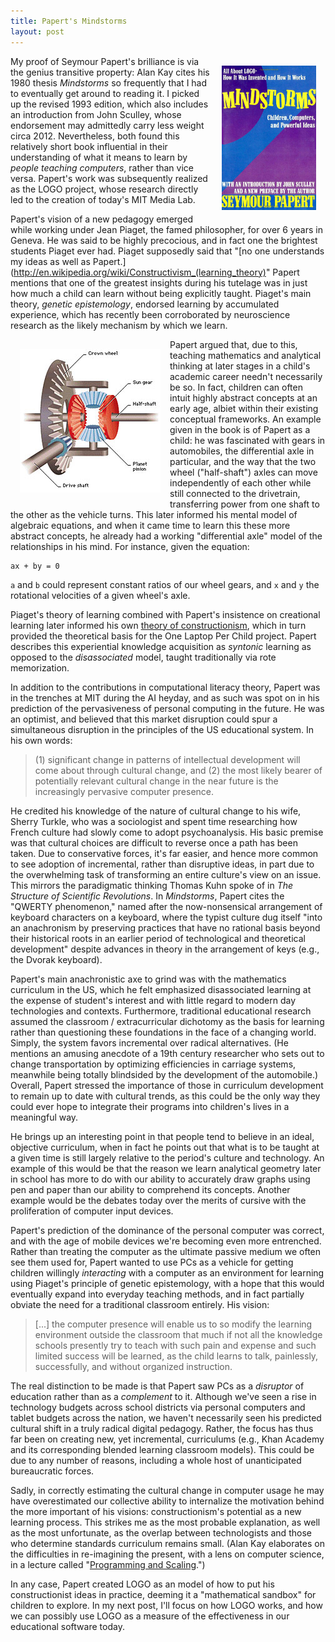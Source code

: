 ```yaml
---
title: Papert's Mindstorms
layout: post
---
```


<img src="/images/mindstorms.jpg" style="height: auto; width: 30%; margin: 15px; float: right;">

My proof of Seymour Papert's brilliance is via the genius transitive property: Alan Kay cites his 1980 thesis *Mindstorms* so frequently that I had to eventually get around to reading it. I picked up the revised 1993 edition, which also includes an introduction from John Sculley, whose endorsement may admittedly carry less weight circa 2012. Nevertheless, both found this relatively short book influential in their understanding of what it means to learn by *people teaching computers*, rather than vice versa. Papert's work was subsequently realized as the LOGO project, whose research directly led to the creation of today's MIT Media Lab.

Papert's vision of a new pedagogy emerged while working under Jean Piaget, the famed philosopher, for over 6 years in Geneva. He was said to be highly precocious, and in fact one the brightest students Piaget ever had. Piaget supposedly said that "[no one understands my ideas as well as Papert.](http://en.wikipedia.org/wiki/Constructivism_(learning_theory)" Papert mentions that one of the greatest insights during his tutelage was in just how much a child can learn without being explicitly taught. Piaget's main theory, *genetic epistemology*, endorsed learning by accumulated experience, which has recently been corroborated by neuroscience research as the likely mechanism by which we learn. 

<img src="/images/differential.jpg" style="height: auto; margin: 15px; float: left;">

Papert argued that, due to this, teaching mathematics and analytical thinking at later stages in a child's academic career needn't necessarily be so. In fact, children can often intuit highly abstract concepts at an early age, albiet within their existing conceptual frameworks. An example given in the book is of Papert as a child: he was fascinated with gears in automobiles, the differential axle in particular, and the way that the two wheel ("half-shaft") axles can move independently of each other while still connected to the drivetrain, transferring power from one shaft to the other as the vehicle turns. This later informed his mental model of algebraic equations, and when it came time to learn this these more abstract concepts, he already had a working "differential axle" model of the relationships in his mind. For instance, given the equation:

	ax + by = 0

`a`  and `b` could represent constant ratios of our wheel gears, and `x` and `y` the rotational velocities of a given wheel's axle.

Piaget's theory of learning combined with Papert's insistence on creational learning later informed his own [theory  of constructionism](http://wiki.laptop.org/go/Constructionism), which in turn provided the theoretical basis for the One Laptop Per Child project. Papert describes this experiential knowledge acquisition as *syntonic* learning as opposed to the *disassociated* model, taught traditionally via rote memorization. 

In addition to the contributions in computational literacy theory, Papert was in the trenches at MIT during the AI heyday, and as such was spot on in his prediction of the pervasiveness of personal computing in the future. He was an optimist, and believed that this market disruption could spur a simultaneous disruption in the principles of the US educational system. In his own words:

> (1) significant change in patterns of intellectual development will come about through cultural change, and (2) the most likely bearer of potentially relevant cultural change in the near future is the increasingly pervasive computer presence.

He credited his knowledge of the nature of cultural change to his wife, Sherry Turkle, who was a sociologist and spent time researching how French culture had slowly come to adopt psychoanalysis. His basic premise was that cultural choices are difficult to reverse once a path has been taken. Due to conservative forces, it's far easier, and hence more common to see adoption of incremental, rather than disruptive ideas, in part due to the overwhelming task of transforming an entire culture's view on an issue. This mirrors the paradigmatic thinking Thomas Kuhn spoke of in *The Structure of Scientific Revolutions*. In *Mindstorms*, Papert cites the "QWERTY phenomenon," named after the now-nonsensical arrangement of keyboard characters on a keyboard, where the typist culture dug itself "into an anachronism by preserving practices that have no rational basis beyond their historical roots in an earlier period of technological and theoretical development" despite advances in theory in the arrangement of keys (e.g., the Dvorak keyboard).

Papert's main anachronistic axe to grind was with the mathematics curriculum in the US, which he felt emphasized disassociated learning at the expense of student's interest and with little regard to modern day technologies and contexts. Furthermore, traditional educational research assumed the classroom / extracurricular dichotomy as the basis for learning rather than questioning these foundations in the face of a changing world. Simply, the system favors incremental over radical alternatives. (He mentions an amusing anecdote of a 19th century researcher who sets out to change transportation by optimizing efficiencies in carriage systems, meanwhile being totally blindsided by the development of the automobile.) Overall, Papert stressed the importance of those in curriculum development to remain up to date with cultural trends, as this could be the only way they could ever hope to integrate their programs into children's lives in a meaningful way. 

He brings up an interesting point in that people tend to believe in an ideal, objective curriculum, when in fact he points out that what is to be taught at a given time is still largely relative to the period's culture and technology. An example of this would be that the reason we learn analytical geometry later in school has more to do with our ability to accurately draw graphs using pen and paper than our ability to comprehend its concepts. Another example would be the debates today over the merits of cursive with the proliferation of computer input devices.

Papert's prediction of the dominance of the personal computer was correct, and with the age of mobile devices we're becoming even more entrenched. Rather than treating the computer as the ultimate passive medium we often see them used for, Papert wanted to use PCs as a vehicle for getting children willingly *interacting* with a computer as an environment for learning using Piaget's principle of genetic epistemology, with a hope that this would eventually  expand into everyday teaching methods, and in fact partially obviate the need for a traditional classroom entirely. His vision:

> \[...\] the computer presence will enable us to so modify the learning environment outside the classroom that much if not all the knowledge schools presently try to teach with such pain and expense and such limited success will be learned, as the child learns to talk, painlessly, successfully, and without organized instruction.

The real distinction to be made is that Papert saw PCs as a *disruptor* of education  rather than as a *complement* to it. Although we've seen a rise in technology budgets across school districts via personal computers and tablet budgets across the nation, we haven't necessarily seen his predicted cultural shift in a truly radical digital pedagogy. Rather, the focus has thus far been on creating new, yet incremental, curriculums (e.g., Khan Academy and its corresponding blended learning classroom models). This could be due to any number of reasons, including a whole host of unanticipated bureaucratic forces. 

Sadly, in correctly estimating the cultural change in computer usage he may have overestimated our collective ability to internalize the motivation behind the more important of his visions: constructionism's potential as a new learning process. This strikes me as the most probable explanation, as well as the most unfortunate, as the overlap between technologists and those who determine standards curriculum remains small. (Alan Kay elaborates on the difficulties in re-imagining the present, with a lens on computer science, in a lecture called "[Programming and Scaling](https://www.tele-task.de/archive/video/flash/14029/).")

In any case, Papert created LOGO as an model of how to put his constructionist ideas in practice, deeming it a "mathematical sandbox" for children to explore. In my next post, I'll focus on how LOGO works, and how we can possibly use LOGO as a measure of the effectiveness in our educational software today.

